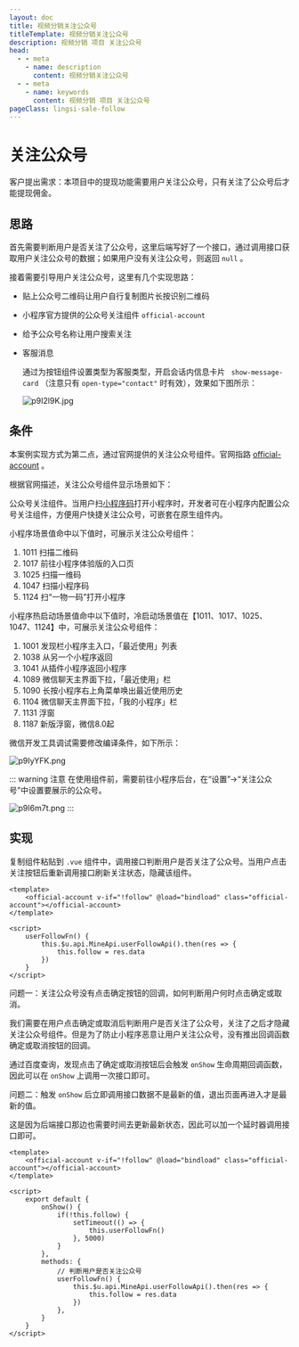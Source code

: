 ```yaml
---
layout: doc
title: 视频分销关注公众号
titleTemplate: 视频分销关注公众号
description: 视频分销 项目 关注公众号
head:
  - - meta
    - name: description
      content: 视频分销关注公众号
  - - meta
    - name: keywords
      content: 视频分销 项目 关注公众号
pageClass: lingsi-sale-follow
---
```


# 关注公众号

客户提出需求：本项目中的提现功能需要用户关注公众号，只有关注了公众号后才能提现佣金。

## 思路

首先需要判断用户是否关注了公众号，这里后端写好了一个接口，通过调用接口获取用户关注公众号的数据；如果用户没有关注公众号，则返回 `null` 。

接着需要引导用户关注公众号，这里有几个实现思路：

- 贴上公众号二维码让用户自行复制图片长按识别二维码

- 小程序官方提供的公众号关注组件 `official-account` 

- 给予公众号名称让用户搜索关注

- 客服消息

  通过为按钮组件设置类型为客服类型，开启会话内信息卡片 ` show-message-card` （注意只有 `open-type="contact"` 时有效），效果如下图所示：

  ![p9I2l9K.jpg](https://s1.ax1x.com/2023/05/22/p9I2l9K.jpg)

## 条件

本案例实现方式为第二点，通过官网提供的关注公众号组件。官网指路 [official-account](https://developers.weixin.qq.com/miniprogram/dev/component/official-account.html) 。

根据官网描述，关注公众号组件显示场景如下：

公众号关注组件。当用户扫[小程序码](https://developers.weixin.qq.com/miniprogram/dev/framework/open-ability/qr-code.html?t=19032815)打开小程序时，开发者可在小程序内配置公众号关注组件，方便用户快捷关注公众号，可嵌套在原生组件内。

小程序场景值命中以下值时，可展示关注公众号组件：

1. 1011 扫描二维码
2. 1017 前往小程序体验版的入口页
3. 1025 扫描一维码
4. 1047 扫描小程序码
5. 1124 扫“一物一码”打开小程序

小程序热启动场景值命中以下值时，冷启动场景值在【1011、1017、1025、1047、1124】中，可展示关注公众号组件：

1. 1001 发现栏小程序主入口，「最近使用」列表
2. 1038 从另一个小程序返回
3. 1041 从插件小程序返回小程序
4. 1089 微信聊天主界面下拉，「最近使用」栏
5. 1090 长按小程序右上角菜单唤出最近使用历史
6. 1104 微信聊天主界面下拉，「我的小程序」栏
7. 1131 浮窗
8. 1187 新版浮窗，微信8.0起

微信开发工具调试需要修改编译条件，如下所示：

![p9IyYFK.png](https://s1.ax1x.com/2023/05/22/p9IyYFK.png)

::: warning 注意
在使用组件前，需要前往小程序后台，在“设置”->“关注公众号”中设置要展示的公众号。

![p9I6m7t.png](https://s1.ax1x.com/2023/05/22/p9I6m7t.png)
:::

## 实现

复制组件粘贴到 `.vue` 组件中，调用接口判断用户是否关注了公众号。当用户点击关注按钮后重新调用接口刷新关注状态，隐藏该组件。

```vue
<template>
	<official-account v-if="!follow" @load="bindload" class="official-account"></official-account>
</template>

<script>
	userFollowFn() {
		this.$u.api.MineApi.userFollowApi().then(res => {
			this.follow = res.data
		})
	}
</script>
```

问题一：关注公众号没有点击确定按钮的回调，如何判断用户何时点击确定或取消。

我们需要在用户点击确定或取消后判断用户是否关注了公众号，关注了之后才隐藏关注公众号组件。但是为了防止小程序恶意让用户关注公众号，没有推出回调函数确定或取消按钮的回调。

通过百度查询，发现点击了确定或取消按钮后会触发 `onShow` 生命周期回调函数，因此可以在 `onShow` 上调用一次接口即可。

问题二：触发 `onShow` 后立即调用接口数据不是最新的值，退出页面再进入才是最新的值。

这是因为后端接口那边也需要时间去更新最新状态，因此可以加一个延时器调用接口即可。

```vue
<template>
	<official-account v-if="!follow" @load="bindload" class="official-account"></official-account>
</template>

<script>
	export default {
		onShow() {
			if(!this.follow) {
				setTimeout(() => {
					this.userFollowFn()
				}, 5000)
			}
		},
		methods: {
			// 判断用户是否关注公众号
			userFollowFn() {
				this.$u.api.MineApi.userFollowApi().then(res => {
					this.follow = res.data
				})
			},
		}
	}
</script>
```



